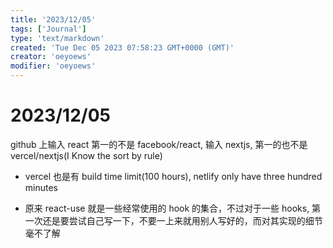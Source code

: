 ```yaml
---
title: '2023/12/05'
tags: ['Journal']
type: 'text/markdown'
created: 'Tue Dec 05 2023 07:58:23 GMT+0000 (GMT)'
creator: 'oeyoews'
modifier: 'oeyoews'
---
```


# 2023/12/05

github 上输入 react 第一的不是 facebook/react, 输入 nextjs, 第一的也不是 vercel/nextjs(I Know the sort by rule)

* vercel 也是有 build time limit(100 hours), netlify only have three hundred minutes

* 原来 react-use 就是一些经常使用的 hook 的集合，不过对于一些 hooks, 第一次还是要尝试自己写一下，不要一上来就用别人写好的，而对其实现的细节毫不了解
